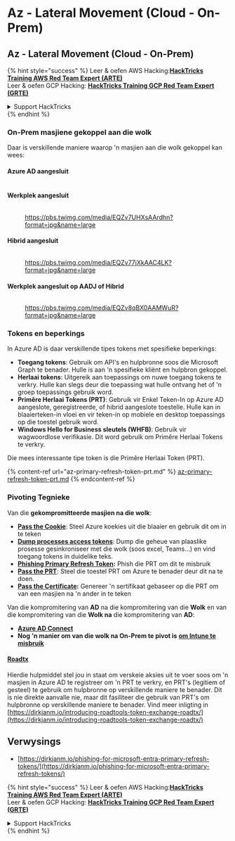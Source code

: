 # Az - Lateral Movement (Cloud - On-Prem)

## Az - Lateral Movement (Cloud - On-Prem)

{% hint style="success" %}
Leer & oefen AWS Hacking:<img src="../../../.gitbook/assets/image (1) (1) (1).png" alt="" data-size="line">[**HackTricks Training AWS Red Team Expert (ARTE)**](https://training.hacktricks.xyz/courses/arte)<img src="../../../.gitbook/assets/image (1) (1) (1).png" alt="" data-size="line">\
Leer & oefen GCP Hacking: <img src="../../../.gitbook/assets/image (2).png" alt="" data-size="line">[**HackTricks Training GCP Red Team Expert (GRTE)**<img src="../../../.gitbook/assets/image (2).png" alt="" data-size="line">](https://training.hacktricks.xyz/courses/grte)

<details>

<summary>Support HackTricks</summary>

* Kyk na die [**subskripsie planne**](https://github.com/sponsors/carlospolop)!
* **Sluit aan by die** 💬 [**Discord groep**](https://discord.gg/hRep4RUj7f) of die [**telegram groep**](https://t.me/peass) of **volg** ons op **Twitter** 🐦 [**@hacktricks\_live**](https://twitter.com/hacktricks_live)**.**
* **Deel hacking truuks deur PRs in te dien na die** [**HackTricks**](https://github.com/carlospolop/hacktricks) en [**HackTricks Cloud**](https://github.com/carlospolop/hacktricks-cloud) github repos.

</details>
{% endhint %}

### On-Prem masjiene gekoppel aan die wolk

Daar is verskillende maniere waarop 'n masjien aan die wolk gekoppel kan wees:

#### Azure AD aangesluit

<figure><img src="../../../.gitbook/assets/image (259).png" alt=""><figcaption></figcaption></figure>

#### Werkplek aangesluit

<figure><img src="../../../.gitbook/assets/image (222).png" alt=""><figcaption><p><a href="https://pbs.twimg.com/media/EQZv7UHXsAArdhn?format=jpg&#x26;name=large">https://pbs.twimg.com/media/EQZv7UHXsAArdhn?format=jpg&#x26;name=large</a></p></figcaption></figure>

#### Hibrid aangesluit

<figure><img src="../../../.gitbook/assets/image (178).png" alt=""><figcaption><p><a href="https://pbs.twimg.com/media/EQZv77jXkAAC4LK?format=jpg&#x26;name=large">https://pbs.twimg.com/media/EQZv77jXkAAC4LK?format=jpg&#x26;name=large</a></p></figcaption></figure>

#### Werkplek aangesluit op AADJ of Hibrid

<figure><img src="../../../.gitbook/assets/image (252).png" alt=""><figcaption><p><a href="https://pbs.twimg.com/media/EQZv8qBX0AAMWuR?format=jpg&#x26;name=large">https://pbs.twimg.com/media/EQZv8qBX0AAMWuR?format=jpg&#x26;name=large</a></p></figcaption></figure>

### Tokens en beperkings <a href="#tokens-and-limitations" id="tokens-and-limitations"></a>

In Azure AD is daar verskillende tipes tokens met spesifieke beperkings:

* **Toegang tokens**: Gebruik om API's en hulpbronne soos die Microsoft Graph te benader. Hulle is aan 'n spesifieke kliënt en hulpbron gekoppel.
* **Herlaai tokens**: Uitgereik aan toepassings om nuwe toegang tokens te verkry. Hulle kan slegs deur die toepassing wat hulle ontvang het of 'n groep toepassings gebruik word.
* **Primêre Herlaai Tokens (PRT)**: Gebruik vir Enkel Teken-In op Azure AD aangeslote, geregistreerde, of hibrid aangeslote toestelle. Hulle kan in blaaierteken-in vloei en vir teken-in op mobiele en desktop toepassings op die toestel gebruik word.
* **Windows Hello for Business sleutels (WHFB)**: Gebruik vir wagwoordlose verifikasie. Dit word gebruik om Primêre Herlaai Tokens te verkry.

Die mees interessante tipe token is die Primêre Herlaai Token (PRT).

{% content-ref url="az-primary-refresh-token-prt.md" %}
[az-primary-refresh-token-prt.md](az-primary-refresh-token-prt.md)
{% endcontent-ref %}

### Pivoting Tegnieke

Van die **gekompromitteerde masjien na die wolk**:

* [**Pass the Cookie**](az-pass-the-cookie.md): Steel Azure koekies uit die blaaier en gebruik dit om in te teken
* [**Dump processes access tokens**](az-processes-memory-access-token.md): Dump die geheue van plaaslike prosesse gesinkroniseer met die wolk (soos excel, Teams...) en vind toegang tokens in duidelike teks.
* [**Phishing Primary Refresh Token**](az-phishing-primary-refresh-token-microsoft-entra.md)**:** Phish die PRT om dit te misbruik
* [**Pass the PRT**](pass-the-prt.md): Steel die toestel PRT om Azure te benader deur dit na te doen.
* [**Pass the Certificate**](az-pass-the-certificate.md)**:** Genereer 'n sertifikaat gebaseer op die PRT om van een masjien na 'n ander in te teken

Van die kompromitering van **AD** na die kompromitering van die **Wolk** en van die kompromitering van die **Wolk na** die kompromitering van **AD**:

* [**Azure AD Connect**](azure-ad-connect-hybrid-identity/)
* **Nog 'n manier om van die wolk na On-Prem te pivot is** [**om Intune te misbruik**](../az-services/intune.md)

#### [Roadtx](https://github.com/dirkjanm/ROADtools)

Hierdie hulpmiddel stel jou in staat om verskeie aksies uit te voer soos om 'n masjien in Azure AD te registreer om 'n PRT te verkry, en PRT's (legitiem of gesteel) te gebruik om hulpbronne op verskillende maniere te benader. Dit is nie direkte aanvalle nie, maar dit fasiliteer die gebruik van PRT's om hulpbronne op verskillende maniere te benader. Vind meer inligting in [https://dirkjanm.io/introducing-roadtools-token-exchange-roadtx/](https://dirkjanm.io/introducing-roadtools-token-exchange-roadtx/)

## Verwysings

* [https://dirkjanm.io/phishing-for-microsoft-entra-primary-refresh-tokens/](https://dirkjanm.io/phishing-for-microsoft-entra-primary-refresh-tokens/)

{% hint style="success" %}
Leer & oefen AWS Hacking:<img src="../../../.gitbook/assets/image (1) (1) (1).png" alt="" data-size="line">[**HackTricks Training AWS Red Team Expert (ARTE)**](https://training.hacktricks.xyz/courses/arte)<img src="../../../.gitbook/assets/image (1) (1) (1).png" alt="" data-size="line">\
Leer & oefen GCP Hacking: <img src="../../../.gitbook/assets/image (2).png" alt="" data-size="line">[**HackTricks Training GCP Red Team Expert (GRTE)**<img src="../../../.gitbook/assets/image (2).png" alt="" data-size="line">](https://training.hacktricks.xyz/courses/grte)

<details>

<summary>Support HackTricks</summary>

* Kyk na die [**subskripsie planne**](https://github.com/sponsors/carlospolop)!
* **Sluit aan by die** 💬 [**Discord groep**](https://discord.gg/hRep4RUj7f) of die [**telegram groep**](https://t.me/peass) of **volg** ons op **Twitter** 🐦 [**@hacktricks\_live**](https://twitter.com/hacktricks_live)**.**
* **Deel hacking truuks deur PRs in te dien na die** [**HackTricks**](https://github.com/carlospolop/hacktricks) en [**HackTricks Cloud**](https://github.com/carlospolop/hacktricks-cloud) github repos.

</details>
{% endhint %}
